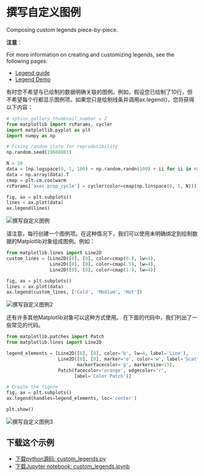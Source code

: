 # 撰写自定义图例

Composing custom legends piece-by-piece.

**注意**：

For more information on creating and customizing legends, see the following pages:

- [Legend guide](https://matplotlib.org/tutorials/intermediate/legend_guide.html)
- [Legend Demo](https://matplotlib.org/tutorials/intermediate/legend_guide.html)

有时您不希望与已绘制的数据明确关联的图例。例如，假设您已绘制了10行，但不希望每个行都显示图例项。如果您只是绘制线条并调用ax.legend()，您将获得以下内容：

```python
# sphinx_gallery_thumbnail_number = 2
from matplotlib import rcParams, cycler
import matplotlib.pyplot as plt
import numpy as np

# Fixing random state for reproducibility
np.random.seed(19680801)

N = 10
data = [np.logspace(0, 1, 100) + np.random.randn(100) + ii for ii in range(N)]
data = np.array(data).T
cmap = plt.cm.coolwarm
rcParams['axes.prop_cycle'] = cycler(color=cmap(np.linspace(0, 1, N)))

fig, ax = plt.subplots()
lines = ax.plot(data)
ax.legend(lines)
```

![撰写自定义图例](https://matplotlib.org/_images/sphx_glr_custom_legends_001.png)

请注意，每行创建一个图例项。在这种情况下，我们可以使用未明确绑定到绘制数据的Matplotlib对象组成图例。例如：

```python
from matplotlib.lines import Line2D
custom_lines = [Line2D([0], [0], color=cmap(0.), lw=4),
                Line2D([0], [0], color=cmap(.5), lw=4),
                Line2D([0], [0], color=cmap(1.), lw=4)]

fig, ax = plt.subplots()
lines = ax.plot(data)
ax.legend(custom_lines, ['Cold', 'Medium', 'Hot'])
```

![撰写自定义图例2](https://matplotlib.org/_images/sphx_glr_custom_legends_002.png)

还有许多其他Matplotlib对象可以这种方式使用。 在下面的代码中，我们列出了一些常见的代码。

```python
from matplotlib.patches import Patch
from matplotlib.lines import Line2D

legend_elements = [Line2D([0], [0], color='b', lw=4, label='Line'),
                   Line2D([0], [0], marker='o', color='w', label='Scatter',
                          markerfacecolor='g', markersize=15),
                   Patch(facecolor='orange', edgecolor='r',
                         label='Color Patch')]

# Create the figure
fig, ax = plt.subplots()
ax.legend(handles=legend_elements, loc='center')

plt.show()
```

![撰写自定义图例3](https://matplotlib.org/_images/sphx_glr_custom_legends_003.png)

## 下载这个示例
            
- [下载python源码: custom_legends.py](https://matplotlib.org/_downloads/custom_legends.py)
- [下载Jupyter notebook: custom_legends.ipynb](https://matplotlib.org/_downloads/custom_legends.ipynb)